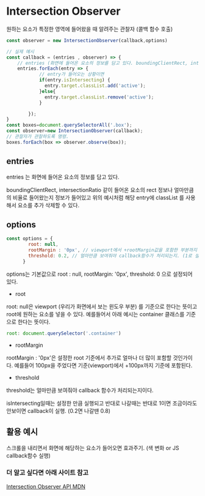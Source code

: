 
# Intersection Observer

원하는 요소가 특정한 영역에 들어왔을 때 알려주는 관찰자 (콜백 함수 호출)

```jsx
const observer = new IntersectionObserver(callback,options)
```

```jsx
// 실제 예시
const callback = (entries , observer) => {
	// entries (화면에 들어온 요소의 정보를 담고 있다. boundingClientRect, intersectionRatio ..)
	entries.forEach(entry => {
            // entry가 들어오는 상황이면
            if(entry.isIntersecting) {
              entry.target.classList.add('active');
            }else{
              entry.target.classList.remove('active');
            }

        });
}
const boxes=document.querySelectorAll('.box');
const observer=new IntersectionObserver(callback);
// 관찰자가 관찰하도록 명령.
boxes.forEach(box => observer.observe(box));
```

## entries

entries 는 화면에 들어온 요소의 정보를 담고 있다. 

boundingClientRect, intersectionRatio 같이 들어온 요소의 rect 정보나 얼마만큼의 비율로 들어왔는지 정보가 들어있고 위의 예시처럼 해당 entry에 classList 를 사용해서 요소를 추가 삭제할 수 있다.

## options

```jsx
const options = {
        root: null, 
        rootMargin : '0px', // viewport에서 +rootMargin값을 포함한 부분까지 확인. (눈에 보이기 전에 확인하고 싶으면 or 컨텐츠를 미리 준비하기 위해)
        threshold: 0.2, // 얼마만큼 보여줘야 callback함수가 처리되는지. (1로 설정하면 화면에 다 들어와야 callback실행됨) 0~1(100%)
      }
```

options는 기본값으로 root : null, rootMargin: '0px', threshold: 0 으로 설정되어 있다.

- root

root: null은 viewport (우리가 화면에서 보는 윈도우 부분) 를 기준으로 한다는 뜻이고 root에 원하는 요소를 넣을 수 있다. 예를들어서 아래 예시는 container 클래스를 기준으로 한다는 뜻이다.

```jsx
root: document.querySelector('.container')
```

- rootMargin

rootMargin : '0px'은 설정한 root 기준에서 추가로 얼마나 더 많이 포함할 것인가이다. 예를들어 100px을 주었다면 기준(viewport)에서 +100px까지 기준에 포함된다.

- threshold

threshold는 얼마만큼 보여줘야 callback 함수가 처리되는지이다.

isIntersecting일때는 설정한 만큼 실행되고 반대로 나갈때는 반대로 1이면 조금이라도 안보이면 callback이 실행. (0.2면 나갈땐 0.8)


## 활용 예시

스크롤을 내리면서 화면에 해당하는 요소가 들어오면 효과주기. (색 변화 or JS callback함수 실행)


### 더 알고 싶다면 아래 사이트 참고
[Intersection Observer API MDN](https://developer.mozilla.org/en-US/docs/Web/API/Intersection_Observer_API)

